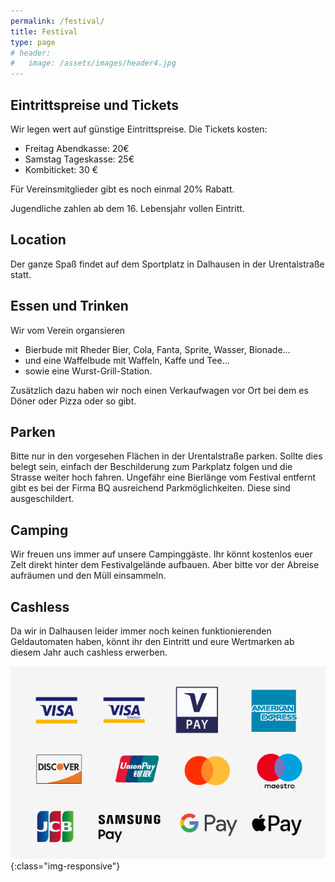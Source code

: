 ```yaml
---
permalink: /festival/
title: Festival
type: page
# header:
#   image: /assets/images/header4.jpg
---
```


<!-- ![Logo]({{site.url}}{{site.baseurl}}/assets/images/logo_vermuku.png) -->

<!-- Download folgt, wenn die Zeiten fest stehen. -->


## Eintrittspreise und Tickets

Wir legen wert auf günstige Eintrittspreise. Die Tickets kosten:
- Freitag Abendkasse: 20€
- Samstag Tageskasse: 25€
- Kombiticket: 30 €

Für Vereinsmitglieder gibt es noch einmal 20% Rabatt.

Jugendliche zahlen ab dem 16. Lebensjahr vollen Eintritt.

<!-- Auch wenn es auf jeden Fall genügend Tageskasse gibt, hier ein Link zu unserem Ticket-Partner zum Vorverkauf:  -->

<!-- <a href='https://www.ticketino.com/de/Event/T-Mania-Open-Air-Festival/95589'><img src="http://cockpitv2.ticketino.com/imagesnew/de/button_kaufen_02.png" alt="Tickets bei TICKETINO" border="0"/> </a> -->

<!-- Es gibt nur Tickets an der Tageskasse. Ein Online Vorverkauf findet nicht statt. Die Gebühren und das Port können wir uns sparen und statt dessen ein Bier mehr trinken. Es kommt jeder rein, versprochen. -->

## Location

Der ganze Spaß findet auf dem Sportplatz in Dalhausen in der Urentalstraße statt. 


## Essen und Trinken

Wir vom Verein organsieren
- Bierbude mit Rheder Bier, Cola, Fanta, Sprite, Wasser, Bionade...
- und eine Waffelbude mit Waffeln, Kaffe und Tee...
- sowie eine Wurst-Grill-Station.

Zusätzlich dazu haben wir noch einen Verkaufwagen vor Ort bei dem es Döner oder Pizza oder so gibt.

## Parken

Bitte nur in den vorgesehen Flächen in der Urentalstraße parken. Sollte dies belegt sein, einfach der Beschilderung zum Parkplatz folgen und die Strasse weiter hoch fahren. Ungefähr eine Bierlänge vom Festival entfernt gibt es bei der Firma BQ ausreichend Parkmöglichkeiten. Diese sind ausgeschildert.

## Camping

Wir freuen uns immer auf unsere Campinggäste. Ihr könnt kostenlos euer Zelt direkt hinter dem Festivalgelände aufbauen. Aber bitte vor der Abreise aufräumen und den Müll einsammeln.

## Cashless 

Da wir in Dalhausen leider immer noch keinen funktionierenden Geldautomaten haben, könnt ihr den Eintritt und eure Wertmarken ab diesem Jahr auch cashless erwerben.

![cashless](/assets/images/cashless.png){:class="img-responsive"}